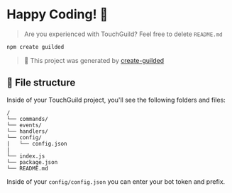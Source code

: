 # Happy Coding! 🎉

> Are you experienced with TouchGuild? Feel free to delete `README.md`

```sh
npm create guilded
```

> 🚀 This project was generated by [create-guilded](https://github.com/myferr/create-guilded.git)

## 📁 File structure

Inside of your TouchGuild project, you'll see the following folders and files:

```
/
└── commands/
└── events/
└── handlers/
└── config/
|   └── config.json
|
└── index.js
└── package.json
└── README.md
```

Inside of your `config/config.json` you can enter your bot token and prefix.
